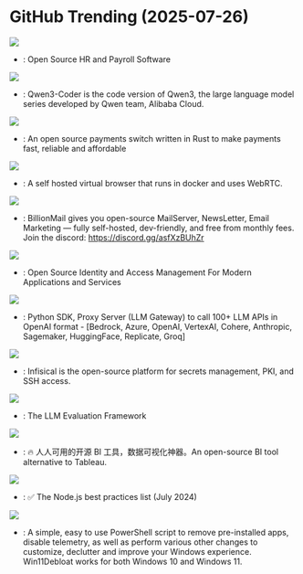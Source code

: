 # GitHub Trending (2025-07-26)

![](https://img.shields.io/badge/Python-New%20531-green?style=flat-square&logo=appveyor)
- [](https://github.comundefined): Open Source HR and Payroll Software

![](https://img.shields.io/badge/Python-New%20622-green?style=flat-square&logo=appveyor)
- [](https://github.comundefined): Qwen3-Coder is the code version of Qwen3, the large language model series developed by Qwen team, Alibaba Cloud.

![](https://img.shields.io/badge/Rust-New%20116-green?style=flat-square&logo=appveyor)
- [](https://github.comundefined): An open source payments switch written in Rust to make payments fast, reliable and affordable

![](https://img.shields.io/badge/Go-New%20599-green?style=flat-square&logo=appveyor)
- [](https://github.comundefined): A self hosted virtual browser that runs in docker and uses WebRTC.

![](https://img.shields.io/badge/Go-New%20278-green?style=flat-square&logo=appveyor)
- [](https://github.comundefined): BillionMail gives you open-source MailServer, NewsLetter, Email Marketing — fully self-hosted, dev-friendly, and free from monthly fees. Join the discord: https://discord.gg/asfXzBUhZr

![](https://img.shields.io/badge/Java-New%2030-green?style=flat-square&logo=appveyor)
- [](https://github.comundefined): Open Source Identity and Access Management For Modern Applications and Services

![](https://img.shields.io/badge/Python-New%2048-green?style=flat-square&logo=appveyor)
- [](https://github.comundefined): Python SDK, Proxy Server (LLM Gateway) to call 100+ LLM APIs in OpenAI format - [Bedrock, Azure, OpenAI, VertexAI, Cohere, Anthropic, Sagemaker, HuggingFace, Replicate, Groq]

![](https://img.shields.io/badge/TypeScript-New%2016-green?style=flat-square&logo=appveyor)
- [](https://github.comundefined): Infisical is the open-source platform for secrets management, PKI, and SSH access.

![](https://img.shields.io/badge/Python-New%2025-green?style=flat-square&logo=appveyor)
- [](https://github.comundefined): The LLM Evaluation Framework

![](https://img.shields.io/badge/Java-New%20109-green?style=flat-square&logo=appveyor)
- [](https://github.comundefined): 🔥 人人可用的开源 BI 工具，数据可视化神器。An open-source BI tool alternative to Tableau.

![](https://img.shields.io/badge/Dockerfile-New%2018-green?style=flat-square&logo=appveyor)
- [](https://github.comundefined): ✅ The Node.js best practices list (July 2024)

![](https://img.shields.io/badge/PowerShell-New%20254-green?style=flat-square&logo=appveyor)
- [](https://github.comundefined): A simple, easy to use PowerShell script to remove pre-installed apps, disable telemetry, as well as perform various other changes to customize, declutter and improve your Windows experience. Win11Debloat works for both Windows 10 and Windows 11.

